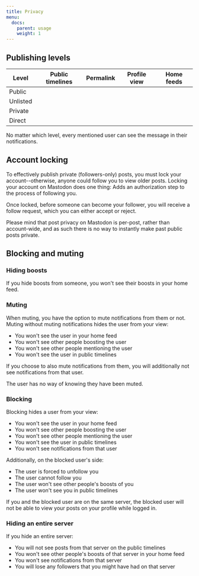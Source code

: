 ```yaml
---
title: Privacy
menu:
  docs:
    parent: usage
    weight: 1
---
```


## Publishing levels

|Level|Public timelines|Permalink|Profile view|Home feeds|
|-----|:--------------:|:-------:|:----------:|:--------:|
|Public|<i class="fa fa-check"></i>|<i class="fa fa-check"></i>|<i class="fa fa-check"></i>|<i class="fa fa-check"></i>|
|Unlisted|<i class="fa fa-times"></i>|<i class="fa fa-check"></i>|<i class="fa fa-check"></i>|<i class="fa fa-check"></i>|
|Private|<i class="fa fa-times"></i>|<i class="fa fa-times"></i>|<i class="fa fa-times"></i>|<i class="fa fa-check"></i>|
|Direct|<i class="fa fa-times"></i>|<i class="fa fa-times"></i>|<i class="fa fa-times"></i>|<i class="fa fa-times"></i>|

No matter which level, every mentioned user can see the message in their notifications.

## Account locking

To effectively publish private (followers-only) posts, you must lock your account--otherwise, anyone could follow you to view older posts. Locking your account on Mastodon does one thing: Adds an authorization step to the process of following you.

Once locked, before someone can become your follower, you will receive a follow request, which you can either accept or reject.

Please mind that post privacy on Mastodon is per-post, rather than account-wide, and as such there is no way to instantly make past public posts private.

## Blocking and muting
### Hiding boosts

If you hide boosts from someone, you won't see their boosts in your home feed.

### Muting

When muting, you have the option to mute notifications from them or not. Muting without muting notifications hides the user from your view:

- You won't see the user in your home feed
- You won't see other people boosting the user
- You won't see other people mentioning the user
- You won't see the user in public timelines

If you choose to also mute notifications from them, you will additionally not see notifications from that user.

The user has no way of knowing they have been muted.

### Blocking

Blocking hides a user from your view:

- You won't see the user in your home feed
- You won't see other people boosting the user
- You won't see other people mentioning the user
- You won't see the user in public timelines
- You won't see notifications from that user

Additionally, on the blocked user's side:

- The user is forced to unfollow you
- The user cannot follow you
- The user won't see other people's boosts of you
- The user won't see you in public timelines

If you and the blocked user are on the same server, the blocked user will not be able to view your posts on your profile while logged in.

### Hiding an entire server

If you hide an entire server:

- You will not see posts from that server on the public timelines
- You won't see other people's boosts of that server in your home feed
- You won't see notifications from that server
- You will lose any followers that you might have had on that server
